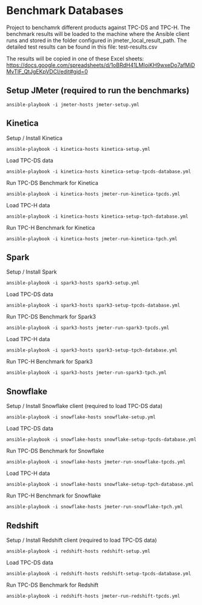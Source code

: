 # Benchmark Databases

Project to benchamrk different products against TPC-DS and TPC-H.
The benchmark results will be loaded to the machine where the Ansible client runs and stored in the folder configured in jmeter_local_result_path.
The detailed test results can be found in this file: test-results.csv

The results will be copied in one of these Excel sheets:
https://docs.google.com/spreadsheets/d/1oBRdH41LMIoiKH9wxeDo7afMiDMvTlF_QtJgEKpVDCI/edit#gid=0

## Setup JMeter (required to run the benchmarks)
```
ansible-playbook -i jmeter-hosts jmeter-setup.yml
```

## Kinetica

Setup / Install Kinetica
```
ansible-playbook -i kinetica-hosts kinetica-setup.yml
```
Load TPC-DS data
```
ansible-playbook -i kinetica-hosts kinetica-setup-tpcds-database.yml
```
Run TPC-DS Benchmark for Kinetica 
```
ansible-playbook -i kinetica-hosts jmeter-run-kinetica-tpcds.yml
```
Load TPC-H data
```
ansible-playbook -i kinetica-hosts kinetica-setup-tpch-database.yml
```
Run TPC-H Benchmark for Kinetica 
```
ansible-playbook -i kinetica-hosts jmeter-run-kinetica-tpch.yml
```

## Spark

Setup / Install Spark
```
ansible-playbook -i spark3-hosts spark3-setup.yml
```
Load TPC-DS data
```
ansible-playbook -i spark3-hosts spark3-setup-tpcds-database.yml
```
Run TPC-DS Benchmark for Spark3 
```
ansible-playbook -i spark3-hosts jmeter-run-spark3-tpcds.yml
```
Load TPC-H data
```
ansible-playbook -i spark3-hosts spark3-setup-tpch-database.yml
```
Run TPC-H Benchmark for Spark3 
```
ansible-playbook -i spark3-hosts jmeter-run-spark3-tpch.yml
```

## Snowflake

Setup / Install Snowflake client (required to load TPC-DS data)
```
ansible-playbook -i snowflake-hosts snowflake-setup.yml
```
Load TPC-DS data
```
ansible-playbook -i snowflake-hosts snowflake-setup-tpcds-database.yml
```
Run TPC-DS Benchmark for Snowflake 
```
ansible-playbook -i snowflake-hosts jmeter-run-snowflake-tpcds.yml
```
Load TPC-H data
```
ansible-playbook -i snowflake-hosts snowflake-setup-tpch-database.yml
```
Run TPC-H Benchmark for Snowflake 
```
ansible-playbook -i snowflake-hosts jmeter-run-snowflake-tpch.yml
```

## Redshift

Setup / Install Redshift client (required to load TPC-DS data)
```
ansible-playbook -i redshift-hosts redshift-setup.yml
```
Load TPC-DS data
```
ansible-playbook -i redshift-hosts redshift-setup-tpcds-database.yml
```
Run TPC-DS Benchmark for Redshift 
```
ansible-playbook -i redshift-hosts jmeter-run-redshift-tpcds.yml
```

